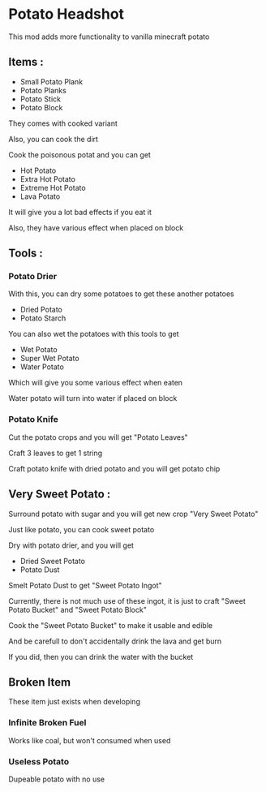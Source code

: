 # Potato Headshot

This mod adds more functionality to vanilla minecraft potato



## Items :
- Small Potato Plank
- Potato Planks
- Potato Stick
- Potato Block

They comes with cooked variant

Also, you can cook the dirt

Cook the poisonous potat and you can get
- Hot Potato
- Extra Hot Potato
- Extreme Hot Potato
- Lava Potato

It will give you a lot bad effects if you eat it

Also, they have various effect when placed on block



## Tools :

### Potato Drier

With this, you can dry some potatoes to get these another potatoes
- Dried Potato
- Potato Starch

You can also wet the potatoes with this tools to get
- Wet Potato
- Super Wet Potato
- Water Potato

Which will give you some various effect when eaten

Water potato will turn into water if placed on block

### Potato Knife

Cut the potato crops and you will get "Potato Leaves"

Craft 3 leaves to get 1 string

Craft potato knife with dried potato and you will get potato chip



## Very Sweet Potato :
Surround potato with sugar and you will get new crop "Very Sweet Potato"

Just like potato, you can cook sweet potato

Dry with potato drier, and you will get
- Dried Sweet Potato
- Potato Dust

Smelt Potato Dust to get "Sweet Potato Ingot"

Currently, there is not much use of these ingot, it is just to craft "Sweet Potato Bucket" and "Sweet Potato Block"

Cook the "Sweet Potato Bucket" to make it usable and edible

And be carefull to don't accidentally drink the lava and get burn

If you did, then you can drink the water with the bucket



## Broken Item

These item just exists when developing

### Infinite Broken Fuel
Works like coal, but won't consumed when used

### Useless Potato
Dupeable potato with no use
